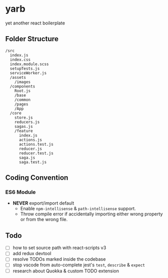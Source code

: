 # yarb
yet another react boilerplate

## Folder Structure
```
/src
  index.js
  index.css
  index.module.scss
  setupTests.js
  serviceWorker.js
  /assets
    /images
  /components
    Root.js
    /base
    /common
    /pages
    /App
  /core
    store.js
    reducers.js
    sagas.js
    /feature
      index.js
      actions.js
      actions.test.js
      reducer.js
      reducer.test.js
      saga.js
      saga.test.js
```

## Coding Convention
### ES6 Module
- **NEVER** export/import default
  - Enable `npm-intellisense` & `path-intellisense` support.
  - Throw compile error if accidentally importing either wrong property or from the wrong file.


## Todo
- [ ] how to set source path with react-scripts v3
- [ ] add redux devtool
- [ ] resolve TODOs marked inside the codebase
- [ ] stop vscode from auto-complete jest's `test`, `describe` & `expect`
- [ ] research about Quokka & custom TODO extension
